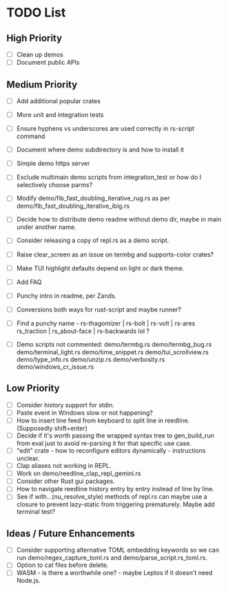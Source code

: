 # TODO List

## High Priority
- [ ]  Clean up demos
- [ ]  Document public APIs

## Medium Priority
- [ ]  Add additional popular crates
- [ ]  More unit and integration tests
- [ ]  Ensure hyphens vs underscores are used correctly in rs-script command
- [ ]  Document where demo subdirectory is and how to install it
- [ ]  Simple demo https server
- [ ]  Exclude multimain demo scripts from integration_test or how do I selectively choose parms?
- [ ]  Modify demo/fib_fast_doubling_iterative_rug.rs as per demo/fib_fast_doubling_iterative_ibig.rs
- [ ]  Decide how to distribute demo readme without demo dir, maybe in main under another name.
- [ ]  Consider releasing a copy of repl.rs as a demo script.
- [ ]  Raise clear_screen as an issue on termbg and supports-color crates?
- [ ]  Make TUI highlight defaults depend on light or dark theme.
- [ ]  Add FAQ
- [ ]  Punchy intro in readme, per Zands.
- [ ]  Conversions both ways for rust-script and maybe runner?
- [ ]  Find a punchy name - rs-thagomizer | rs-bolt | rs-volt | rs-ares
                            rs_traction | rs_about-face | rs-backwards lol ?

- [ ]  Demo scripts not commented:
demo/termbg.rs
demo/termbg_bug.rs
demo/terminal_light.rs
demo/time_snippet.rs
demo/tui_scrollview.rs
demo/type_info.rs
demo/unzip.rs
demo/verbosity.rs
demo/windows_cr_issue.rs

## Low Priority
- [ ]  Consider history support for stdin.
- [ ]  Paste event in Windows slow or not happening?
- [ ]  How to insert line feed from keyboard to split line in reedline. (Supposedly shift+enter)
- [ ]  Decide if it's worth passing the wrapped syntax tree to gen_build_run from eval just to avoid re-parsing it for that specific use case.
- [ ]  "edit" crate - how to reconfigure editors dynamically - instructions unclear.
- [ ]  Clap aliases not working in REPL.
- [ ]  Work on demo/reedline_clap_repl_gemini.rs
- [ ]  Consider other Rust gui packages.
- [ ]  How to navigate reedline history entry by entry instead of line by line.
- [ ]  See if with...(nu_resolve_style) methods of repl.rs can maybe use a closure to prevent lazy-static from triggering prematurely. Maybe add terminal test?

## Ideas / Future Enhancements
- [ ]  Consider supporting alternative TOML embedding keywords so we can run demo/regex_capture_toml.rs and demo/parse_script.rs_toml.rs.
- [ ]  Option to cat files before delete.
- [ ]  WASM - is there a worthwhile one? - maybe Leptos if it doesn't need Node.js.
